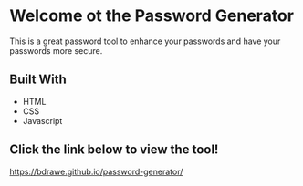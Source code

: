 # Welcome ot the Password Generator
This is a great password tool to enhance your passwords and have your passwords more secure. 

## Built With
- HTML
- CSS
- Javascript

## Click the link below to view the tool! 
https://bdrawe.github.io/password-generator/
